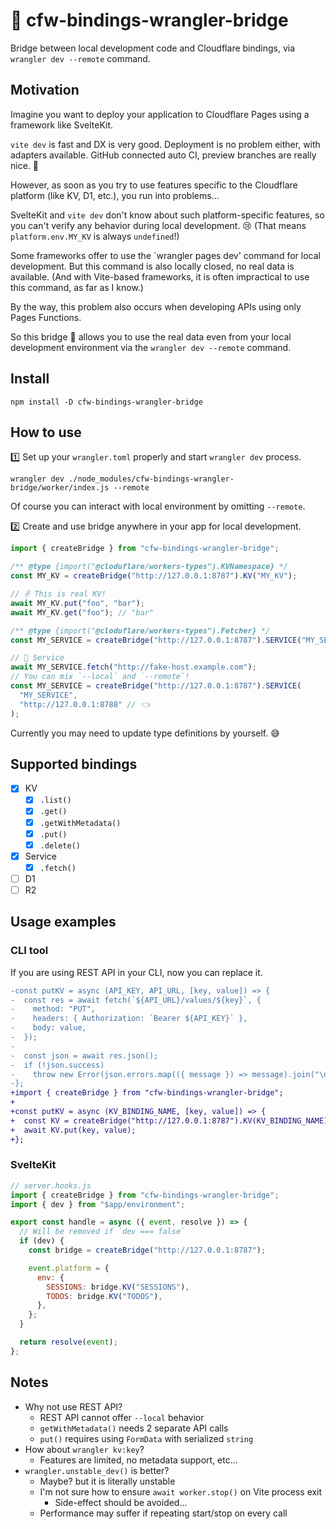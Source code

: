 # 🌉 cfw-bindings-wrangler-bridge

Bridge between local development code and Cloudflare bindings, via `wrangler dev --remote` command.

## Motivation

Imagine you want to deploy your application to Cloudflare Pages using a framework like SvelteKit.

`vite dev` is fast and DX is very good. Deployment is no problem either, with adapters available. GitHub connected auto CI, preview branches are really nice. 🥳

However, as soon as you try to use features specific to the Cloudflare platform (like KV, D1, etc.), you run into problems...

SvelteKit and `vite dev` don't know about such platform-specific features, so you can't verify any behavior during local development. 😢
(That means `platform.env.MY_KV` is always `undefined`!)

Some frameworks offer to use the `wrangler pages dev' command for local development. But this command is also locally closed, no real data is available.
(And with Vite-based frameworks, it is often impractical to use this command, as far as I know.)

By the way, this problem also occurs when developing APIs using only Pages Functions.

So this bridge 🌉 allows you to use the real data even from your local development environment via the `wrangler dev --remote` command.

## Install

```
npm install -D cfw-bindings-wrangler-bridge
```

## How to use

1️⃣ Set up your `wrangler.toml` properly and start `wrangler dev` process.

```
wrangler dev ./node_modules/cfw-bindings-wrangler-bridge/worker/index.js --remote
```

Of course you can interact with local environment by omitting `--remote`.

2️⃣ Create and use bridge anywhere in your app for local development.

```js
import { createBridge } from "cfw-bindings-wrangler-bridge";

/** @type {import("@cloduflare/workers-types").KVNamespace} */
const MY_KV = createBridge("http://127.0.0.1:8787").KV("MY_KV");

// ✌️ This is real KV!
await MY_KV.put("foo", "bar");
await MY_KV.get("foo"); // "bar"

/** @type {import("@cloduflare/workers-types").Fetcher} */
const MY_SERVICE = createBridge("http://127.0.0.1:8787").SERVICE("MY_SERVICE");

// 💪 Service
await MY_SERVICE.fetch("http://fake-host.example.com");
// You can mix `--local` and `--remote`!
const MY_SERVICE = createBridge("http://127.0.0.1:8787").SERVICE(
  "MY_SERVICE",
  "http://127.0.0.1:8788" // 👈
);
```

Currently you may need to update type definitions by yourself. 😅

## Supported bindings

- [x] KV
  - [x] `.list()`
  - [x] `.get()`
  - [x] `.getWithMetadata()`
  - [x] `.put()`
  - [x] `.delete()`
- [x] Service
  - [x] `.fetch()`
- [ ] D1
- [ ] R2

## Usage examples

### CLI tool

If you are using REST API in your CLI, now you can replace it.

```diff
-const putKV = async (API_KEY, API_URL, [key, value]) => {
-  const res = await fetch(`${API_URL}/values/${key}`, {
-    method: "PUT",
-    headers: { Authorization: `Bearer ${API_KEY}` },
-    body: value,
-  });
-
-  const json = await res.json();
-  if (!json.success)
-    throw new Error(json.errors.map(({ message }) => message).join("\n"));
-};
+import { createBridge } from "cfw-bindings-wrangler-bridge";
+
+const putKV = async (KV_BINDING_NAME, [key, value]) => {
+  const KV = createBridge("http://127.0.0.1:8787").KV(KV_BINDING_NAME);
+  await KV.put(key, value);
+};
```

### SvelteKit

```js
// server.hooks.js
import { createBridge } from "cfw-bindings-wrangler-bridge";
import { dev } from "$app/environment";

export const handle = async ({ event, resolve }) => {
  // Will be removed if `dev === false`
  if (dev) {
    const bridge = createBridge("http://127.0.0.1:8787");

    event.platform = {
      env: {
        SESSIONS: bridge.KV("SESSIONS"),
        TODOS: bridge.KV("TODOS"),
      },
    };
  }

  return resolve(event);
};
```

## Notes

- Why not use REST API?
  - REST API cannot offer `--local` behavior
  - `getWithMetadata()` needs 2 separate API calls
  - `put()` requires using `FormData` with serialized `string`
- How about `wrangler kv:key`?
  - Features are limited, no metadata support, etc...
- `wrangler.unstable_dev()` is better?
  - Maybe? but it is literally unstable
  - I'm not sure how to ensure `await worker.stop()` on Vite process exit
    - Side-effect should be avoided...
  - Performance may suffer if repeating start/stop on every call
